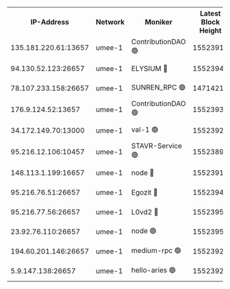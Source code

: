 


<table><tr><th>IP-Address</th><th>Network</th><th>Moniker</th><th>Latest Block Height</th><th>Earliest Block Height</th><th>Catching Up</th><th>Tx Index</th><th>Voting Power</th><th>Scan Time</th></tr><tr><td>135.181.220.61:13657</td><td>umee-1</td><td>ContributionDAO 🟢</td><td>15523919</td><td>0</td><td>False</td><td>off</td><td>0</td><td>2025-01-03T14:13:11.136567531UTC</td></tr><tr><td>94.130.52.123:26657</td><td>umee-1</td><td>ELYSIUM 🔴</td><td>15523945</td><td>3216011</td><td>False</td><td>off</td><td>27113636</td><td>2025-01-03T14:15:27.824480868UTC</td></tr><tr><td>78.107.233.158:26657</td><td>umee-1</td><td>SUNREN_RPC 🟢</td><td>14714211</td><td>13338194</td><td>False</td><td>on</td><td>0</td><td>2025-01-03T14:14:35.261132236UTC</td></tr><tr><td>176.9.124.52:13657</td><td>umee-1</td><td>ContributionDAO 🟢</td><td>15523932</td><td>13924595</td><td>False</td><td>on</td><td>0</td><td>2025-01-03T14:14:18.389247919UTC</td></tr><tr><td>34.172.149.70:13000</td><td>umee-1</td><td>val-1 🟢</td><td>15523927</td><td>14743001</td><td>False</td><td>off</td><td>0</td><td>2025-01-03T14:13:58.801673445UTC</td></tr><tr><td>95.216.12.106:10457</td><td>umee-1</td><td>STAVR-Service 🟢</td><td>15523892</td><td>15224001</td><td>False</td><td>on</td><td>0</td><td>2025-01-03T14:15:18.964903045UTC</td></tr><tr><td>148.113.1.199:16657</td><td>umee-1</td><td>node 🔴</td><td>15523919</td><td>15235192</td><td>False</td><td>off</td><td>1666214</td><td>2025-01-03T14:13:16.250821866UTC</td></tr><tr><td>95.216.76.51:26657</td><td>umee-1</td><td>Egozit 🔴</td><td>15523945</td><td>15423945</td><td>False</td><td>off</td><td>38655915</td><td>2025-01-03T14:15:27.575399899UTC</td></tr><tr><td>95.216.77.56:26657</td><td>umee-1</td><td>L0vd2 🔴</td><td>15523953</td><td>15423953</td><td>False</td><td>off</td><td>38550817</td><td>2025-01-03T14:16:13.376887320UTC</td></tr><tr><td>23.92.76.110:26657</td><td>umee-1</td><td>node 🟢</td><td>15523959</td><td>15458270</td><td>False</td><td>on</td><td>0</td><td>2025-01-03T14:16:43.227850451UTC</td></tr><tr><td>194.60.201.146:26657</td><td>umee-1</td><td>medium-rpc 🟢</td><td>15523920</td><td>15489235</td><td>False</td><td>on</td><td>0</td><td>2025-01-03T14:13:20.883610647UTC</td></tr><tr><td>5.9.147.138:26657</td><td>umee-1</td><td>hello-aries 🟢</td><td>15523926</td><td>15521461</td><td>False</td><td>off</td><td>0</td><td>2025-01-03T14:13:56.069046251UTC</td></tr></table>